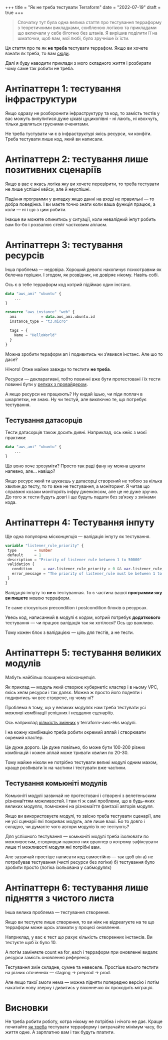 +++
title = "Як не треба тестувати Terraform"
date = "2022-07-19"
draft = true
+++

> Спочатку тут була одна велика стаття про тестування терраформу з теоретичними викладками, схибленою логікою та прикладами що включали у себе біготню без штанів. Я вирішив поділити її на шматочки, щоб вам, мої любі, було зручніше їх їсти. 

Ця стаття про те як **не треба** тестувати террафом. Якщо ви хочете взнати як треба, то вам [сюди](/posts/how-to-test-terraform/). 

Далі я буду наводити приклади з мого складного життя і розбирати чому саме так робити не треба. 

# Антіпаттерн 1: тестування інфраструктури

Якщо одразу не розборонити інфраструктуру та код, то замість тестів у вас можуть вилупитися дуже цікаві цуцикопівні - ні лають, ні квохчуть, тільки дивляться грусними оченятами. 

Не треба тустувати чи є в інфраструктурі якісь ресурси, чи конфіги. Треба тестувати лише код, який ви написали. 

# Антіпаттерн 2: тестування лише позитивних сценаріїв

Якщо в вас є якась логіка яку ви хочете перевірити, то треба тестувати не лише успішні кейси, але й неуспішні. 

Падіння программи у випадку якщо данні на вході не правильні — то добра поведінка. І ви маєте точно знати коли ваша функція працює, а коли — ні і що з цим робити. 

Інакше ви можете опинитись у ситуації, коли невалідний інпут робить вам бо-бо і розвалює стейт частковим аплаєм. 

# Антіпаттерн 3: тестування ресурсів

Інша проблема — недовіра. Хороший девопс накопичує психотравми як бєлочка горішки. І згодом, як розвідник, не довіряє нікому. Навіть собі. 

Ось є в тебе терраформ код котрий підіймає один інстанс. 

```tf
data "aws_ami" "ubuntu" {
	...
}

resource "aws_instance" "web" {
  ami           = data.aws_ami.ubuntu.id
  instance_type = "t3.micro"

  tags = {
    Name = "HelloWorld"
  }
}
```

Можна зробити тераформ ап і подивитись чи з’явився інстанс. Але шо то дасе? 

Нічого! Отже майже завжди то тестити **не треба**.

Ресурси — декларативні, тобто повинні вже бути протестовані і їх тести повинні бути у [репках з провайдером](https://www.terraform.io/plugin/sdkv2/testing/acceptance-tests). 

А якщо ресурси не працюють? Ну кидай ішью, чи піди поплач в шкарпетки, не знаю. Ну чи тестуй, але виключно те, що потребує тестування.

## Тестування датасорців

Тести датасорців також досить дивні.  Наприклад, ось кейс з моєї практики: 

```tf
data "aws_ami" "ubuntu" {
	...
}
```


Що воно хоче зрозуміти? Просто так раді фану ну можна шукати напевно, але... навіщо? 

Якщо ресурс який ти шукаєшь у датасорці створений не тобою за кілька хвилин до тесту, то то вже не тестування, а моніторинг. Я читав що справжні козаки моніторять інфру дженкінсом, але це не дуже зручно. До того ж тести будуть довгі і ще будуть падати без зв’язку з змінами кода. 

# Антіпаттерн 4: Тестування інпуту

Ще одна популярна місконцепція — валідація інпуту як тестування. 

```tf
variable "listener_rule_priority" {
 type        = number
 default     = 1
 description = "Priority of listener rule between 1 to 50000"
 validation {
   condition     = var.listener_rule_priority > 0 && var.listener_rule_priority < 50000
   error_message = "The priority of listener_rule must be between 1 to 50000."
 }
}
```

Валідація інпуту то **не є** тестуванная. То є частина вашої **программи яку ви пишете** мовою терраформ. 

Те саме стосується precondition і postcondition блоків в ресурсах. 

Увесь код, написанний в модулі є кодом, котрий потребує **додаткового** тестування — чи працює валідація так як хотілося? Ось що важливо. 

Тому кожен блок з валідацією — ціль для тестів, а не тести.

# Антіпаттерн 5: тестування великих модулів

Мабуть найбільш поширена місконцепція. 

Як приклад — модуль який створює кубернетіс кластер і в ньому VPC, якісь хелм ресурси і так далєє. Можна ж просто його подняти і подивитись чи все створене, ну чому ні?

Проблема в тому, що у великих модулях нам треба тестувати усі можливі комбінації успішних і невдалих сценаріїв. 

Ось наприклад [кількість змінних](https://github.com/terraform-aws-modules/terraform-aws-eks/blob/master/variables.tf) у terraform-aws-eks модулі. 

І на кожну комбінацію треба робити окремий аплай і створювати окремий кластер. 

Це дуже дорого. Це дуже повільно, бо може бути 100-200 різних комбінацій і кожен аплай може тривати хвилин по 20-30. 

Тому майже ніколи не потрібно тестувати великі модулі одним махом, краще розбивати їх на частини і тестувати вже частини. 

## Тестування комьюніті модулів

Комьюніті модулі зазвичай не протестовані і створені з велетеньским різномаїттям можливостей. І там ті ж самі проблеми, що в будь-яких великих модулях, помножені на різномаїття фантазії авторів модуля.

Якщо ви використовуєте модулі, то звісно треба тестувати сценарії, але не усі сценарії які покриває модуль, але лише ваші. Бо то довго і складно, чи думаєте чого автори модулів їх не тестують?

Для успішного тестування — комьюніті модулі треба ізолювати по можливостям, створивши навколо них враппер в котрому зафіксувати лише ті можливості модуля які потрібні вам. 

Але зазвичай простіше написати код самостійно — так щоб він 
а) не потребував тестування (чисті ресурси без логіки)
б) тестування було зробити просто (логіка ізольована у сабмодулях)

# Антіпаттерн 6: тестування лише підняття з чистого листа

Інша велика проблема — тестування створення. 

Якщо ви тестуєте лише створення, то ви ніяк не відреагуєте на те що терраформ може щось зламати у процесі оновлення. 

Наприклад, у вас є тест що рахує кількість створенних інстансів. Ви тестуєте щоб їх було 10.

А потім заміняєте count на for_each і терраформ при оновленні видалє ресурси замість оновлення референсу. 

Тестування змін складне, сумне та невеселе. Простіше всього тестити на різних оточеннях — staging → preprod → prod. 

Але якщо такої змоги нема — можна підняти попередню версію і потім накатити нову зверху і дивитись у віконнечко як проходить міграція. 

# Висновки

Не треба робити роботу, котра нікому не потрібна і нічого не дає. Краще почитайте [як треба](/posts/how-to-test-terraform/) тестувати терраформу і витрачайте мінімум часу, бо життя одне. А зарплатню вам і так будуть платити.  
